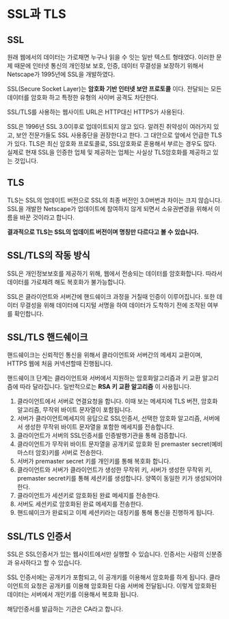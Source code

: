 # SSL과 TLS
## SSL
원래 웹에서의 데이터는 가로채면 누구나 읽을 수 잇는 일반 텍스트 형태였다. 이러한 문제 때문에 인터넷 통신의 개인정보 보호, 인증, 데이터 무결성을 보장하기 위해서 Netscape가 1995년에 SSL을 개발하였다.

SSL(Secure Socket Layer)는 **암호화 기반 인터넷 보안 프로토콜** 이다. 전달되는 모든 데이터를 암호화 하고 특정한 유형의 사이버 공격도 차단한다. 

SSL/TLS를 사용하는 웹사이트 URL은 HTTP대신 HTTPS가 사용된다.

SSL은 1996년 SSL 3.0이후로 업데이트되지 않고 있다. 알려진 취약성이 여러가지 있고, 보안 전문가들도 SSL 사용중단을 권장한다고 한다. 그 대안으로 앞에서 언급한 TLS가 있다. TLS은 최신 암호화 프로토콜로, SSL암호화로 혼용해서 부르는 경우도 많다. 실제로 현재 SSL을 인증한 업체 및 제공하는 업체는 사실상 TLS암호화를 제공하고 있는 것입니다.

## TLS
TLS는 SSL의 업데이트 버전으로 SSL의 최종 버전인 3.0버번과 차이는 크지 않습니다. SSL을 개발한 Netscape가 업데이트에 참여하지 않게 되면서 소유권변경을 위해서 이름을 바꾼 것이라고 합니다.

**결과적으로 TLS는 SSL의 업데이트 버전이며 명칭만 다르다고 볼 수 있습니다.**

## SSL/TLS의 작동 방식
SSL은 개인정보보호를 제공하기 위해, 웹에서 전송되는 데이터를 암호화합니다. 따라서 데이터를 가로채려 해도 복호화가 불가능합니다.

SSL은 클라이언트와 서버간에 핸드쉐이크 과정을 거칠때 인증이 이루어집니다. 또한 데이터 무결성을 위해 데이터에 디지털 서명을 하여 데이터가 도착하기 전에 조작된 여부를 확인합니다.

## SSL/TLS 핸드쉐이크
핸드쉐이크는 신뢰적인 통신을 위해서 클라이언트와 서버간의 메세지 교환이며, HTTPS 웹에 처음 커넥션할때 진행됩니다.

핸드쉐이크 단계는 클라이언트와 서버에서 지원하는 암호화알고리즘과 키 교환 알고리즘에 따라 달라집니다. 일반적으로는 **RSA 키 교환 알고리즘** 이 사용됩니다.
1. 클라이언트에서 서버로 연결요청을 합니다. 이때 보는 메세지에 TLS 버전, 암호화 알고리즘, 무작위 바이트 문자열이 포함됩니다.
2. 서버가 클라이언트메세지의 응답으로 SSL인증서, 선택한 암호화 알고리즘, 서버에서 생성한 무작위 바이트 문자열을 포함한 메세지를 전송합니다.
3. 클라이언트가 서버의 SSL인증서를 인증발행기관을 통해 검증합니다.
4. 클라이언트가 무작위 바이트 문자열을 공개키로 암호화 된 premaster secret(예비 마스터 암호)키를 서버로 전송한다.
5. 서버가 premaster secret 키를 개인키를 통해 복호화 합니다. 
6. 클라이언트와 서버가 클라이언트가 생성한 무작위 키, 서버가 생성한 무작위 키, premaster secret키를 통해 세션키를 생성합니다. 양쪽이 동일한 키가 생성되어야 한다.
7. 클라이언트가 세션키로 암호화된 완료 메세지를 전송한다.
8. 서버도 세션키로 암호화된 완료 메세지를 전송한다.
9. 핸드쉐이크가 완료되고 이제 세션키라는 대칭키를 통해 통신을 진행하게 됩니다.

## SSL/TLS 인증서
SSL은 SSL인증서가 있는 웹사이트에서만 실행할 수 있습니다. 인증서는 사람의 신분증과 유사하다고 할 수 있습니다.

SSL 인증서에는 공개키가 포함되고, 이 공개키를 이용해서 암호화를 하게 됩니다. 클라이언트의 요청은 공개키를 이용해 암호화된 다음 서버에 전달됩니다. 이렇게 암호화된 데이터는 서버에서 개인키를 이용해서 복호화 됩니다.

해당인증서를 발급하는 기관은 CA라고 합니다.